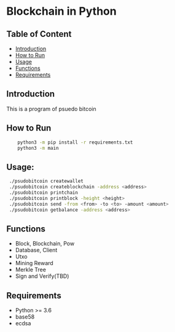 # Blockchain in Python

## Table of Content

- [Introduction](#introduction)
- [How to Run](#how-to-run)
- [Usage](#usage)
- [Functions](#functions)
- [Requirements](#requirements)



## Introduction
This is a program of psuedo bitcoin

##  How to Run

```bash
    python3 -m pip install -r requirements.txt
    python3 -m main
```
    
## Usage:

```bash
 ./psudobitcoin createwallet
 ./psudobitcoin createblockchain -address <address>
 ./psudobitcoin printchain
 ./psudobitcoin printblock -height <height>
 ./psudobitcoin send -from <from> -to <to> -amount <amount>
 ./psudobitcoin getbalance -address <address>
```

## Functions

- Block, Blockchain, Pow
- Database, Client
- Utxo
- Mining Reward
- Merkle Tree
- Sign and Verify(TBD)
## Requirements
- Python >= 3.6
- base58
- ecdsa
